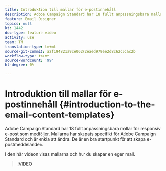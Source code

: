 ```yaml
---
title: Introduktion till mallar för e-postinnehåll
description: Adobe Campaign Standard har 18 fullt anpassningsbara mallar för responsiv e-post som medföljer.  Mallarna har skapats specifikt för Adobe Campaign Standard och är enkla att ändra. De är en bra startpunkt för att skapa e-postmeddelanden.
feature: Email Designer
topics: null
kt: 1442
doc-type: feature video
activity: use
team: TM
translation-type: tm+mt
source-git-commit: a2f194821a9ce06272eaed979ee2d8c62cccac2b
workflow-type: tm+mt
source-wordcount: '99'
ht-degree: 0%

---
```



# Introduktion till mallar för e-postinnehåll {#introduction-to-the-email-content-templates}

Adobe Campaign Standard har 18 fullt anpassningsbara mallar för responsiv e-post som medföljer. Mallarna har skapats specifikt för Adobe Campaign Standard och är enkla att ändra. De är en bra startpunkt för att skapa e-postmeddelanden.

I den här videon visas mallarna och hur du skapar en egen mall.

>[!VIDEO](https://video.tv.adobe.com/v/23106?quality=12)
